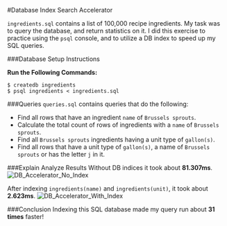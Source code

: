 #Database Index Search Accelerator

`ingredients.sql` contains a list of 100,000 recipe ingredients. My task was to query the database, and return statistics on it. I did this exercise to practice using the `psql` console, and to utilize a DB index to speed up my SQL queries.

###Database Setup Instructions

**Run the Following Commands:**
```no-highlight
$ createdb ingredients
$ psql ingredients < ingredients.sql
```

###Queries
`queries.sql` contains queries that do the following:
* Find all rows that have an ingredient `name` of `Brussels sprouts`.
* Calculate the total count of rows of ingredients with a `name` of `Brussels sprouts`.
* Find all `Brussels sprouts` ingredients having a unit type of `gallon(s)`.
* Find all rows that have a unit type of `gallon(s)`, a name of `Brussels sprouts` or has the letter `j` in it.

###Explain Analyze Results
Without DB indices it took about **81.307ms**.
![DB_Accelerator_No_Index](http://gdurl.com/3yq6)

After indexing `ingredients(name)` and `ingredients(unit)`, it took about **2.623ms**.
![DB_Accelerator_With_Index](http://gdurl.com/f-ZD)

###Conclusion
Indexing this SQL database made my query run about **31 times** faster!
